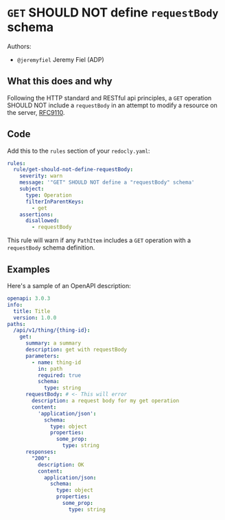 # `GET` SHOULD NOT define `requestBody` schema

Authors:

- `@jeremyfiel` Jeremy Fiel (ADP)

## What this does and why

Following the HTTP standard and RESTful api principles, a `GET` operation SHOULD NOT include a `requestBody` in an attempt to modify a resource on the server, [RFC9110][1].

## Code

Add this to the `rules` section of your `redocly.yaml`:

```yaml
rules:
  rule/get-should-not-define-requestBody:
    severity: warn
    message: '"GET" SHOULD NOT define a "requestBody" schema'
    subject:
      type: Operation
      filterInParentKeys:
        - get
    assertions:
      disallowed:
        - requestBody

```

This rule will warn if any `PathItem` includes a `GET` operation with a `requestBody` schema definition.

## Examples

Here's a sample of an OpenAPI description:

```yaml
openapi: 3.0.3
info:
  title: Title
  version: 1.0.0
paths:
  /api/v1/thing/{thing-id}:
    get:
      summary: a summary
      description: get with requestBody
      parameters:
        - name: thing-id
          in: path
          required: true
          schema:
            type: string
      requestBody: # <- This will error
        description: a request body for my get operation
        content:
          'application/json':
            schema:
              type: object
              properties:
                some_prop:
                  type: string
      responses:
        "200":
          description: OK
          content:
            application/json:
              schema:
                type: object
                properties: 
                  some_prop:
                    type: string

```
[1]: https://www.rfc-editor.org/rfc/rfc9110#section-9.3.1-6 "RFC9110"
